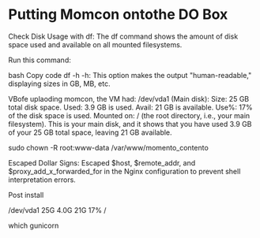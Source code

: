 # Putting Momcon ontothe DO Box

Check Disk Usage with df:
The df command shows the amount of disk space used and available on all mounted filesystems.

Run this command:

bash
Copy code
df -h
-h: This option makes the output "human-readable," displaying sizes in GB, MB, etc.

VBofe uplaoding momcon, the VM had:
/dev/vda1 (Main disk):
Size: 25 GB total disk space.
Used: 3.9 GB is used.
Avail: 21 GB is available.
Use%: 17% of the disk space is used.
Mounted on: / (the root directory, i.e., your main filesystem).
This is your main disk, and it shows that you have used 3.9 GB of your 25 GB total space, leaving 21 GB available.


sudo chown -R root:www-data /var/www/momento_contento


Escaped Dollar Signs:
Escaped $host, $remote_addr, and $proxy_add_x_forwarded_for in the Nginx configuration to prevent shell interpretation errors.

Post install

/dev/vda1        25G  4.0G   21G  17% /


which gunicorn